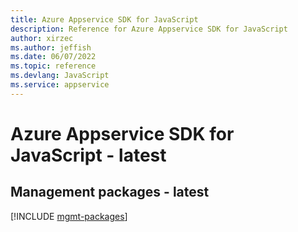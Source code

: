```yaml
---
title: Azure Appservice SDK for JavaScript
description: Reference for Azure Appservice SDK for JavaScript
author: xirzec
ms.author: jeffish
ms.date: 06/07/2022
ms.topic: reference
ms.devlang: JavaScript
ms.service: appservice
---
```

# Azure Appservice SDK for JavaScript - latest
## Management packages - latest
[!INCLUDE [mgmt-packages](appservice-mgmt-index.md)]
